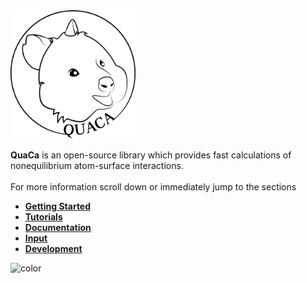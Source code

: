 <!-- _coverpage.md -->
<!-- background color -->

<img src="_media/logo.png" alt="drawing" width="200"/>

 __QuaCa__ is an open-source library which provides fast calculations of nonequilibrium atom-surface interactions.
</br>
</br>
For more information scroll down or immediately jump to the sections

 * [__Getting Started__](gettingstarted.md)
 * [__Tutorials__](tutorials/first_calculation.md)
 * [__Documentation__](api/polarizability.md)
 * [__Input__](documentation/units.md)
 * [__Development__](dev/organization.md)


<!-- background color -->

![color](#ffffff)
